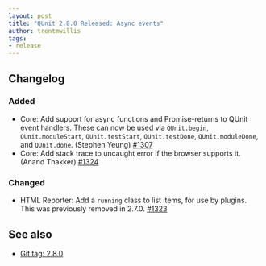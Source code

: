 ```yaml
---
layout: post
title: "QUnit 2.8.0 Released: Async events"
author: trentmwillis
tags:
- release
---
```


## Changelog

### Added

* Core: Add support for async functions and Promise-returns to QUnit event handlers. These can now be used via `QUnit.begin`, `QUnit.moduleStart`, `QUnit.testStart`, `QUnit.testDone`, `QUnit.moduleDone`, and `QUnit.done`. (Stephen Yeung) [#1307](https://github.com/qunitjs/qunit/pull/1307)
* Core: Add stack trace to uncaught error if the browser supports it. (Anand Thakker) [#1324](https://github.com/qunitjs/qunit/pull/1324)

### Changed

* HTML Reporter: Add a `running` class to list items, for use by plugins. This was previously removed in 2.7.0. [#1323](https://github.com/qunitjs/qunit/pull/1323)

## See also

* [Git tag: 2.8.0](https://github.com/qunitjs/qunit/releases/tag/2.8.0)
